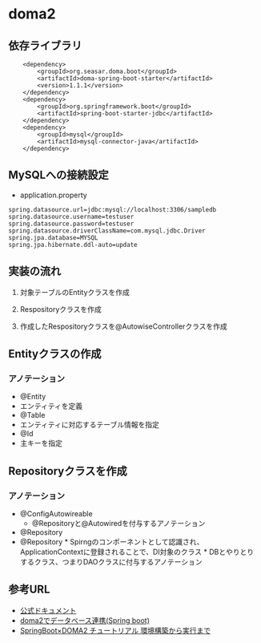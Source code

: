 # doma2

## 依存ライブラリ

```
    <dependency>
        <groupId>org.seasar.doma.boot</groupId>
        <artifactId>doma-spring-boot-starter</artifactId>
        <version>1.1.1</version>
    </dependency>
    <dependency>
        <groupId>org.springframework.boot</groupId>
        <artifactId>spring-boot-starter-jdbc</artifactId>
    </dependency>
    <dependency>
        <groupId>mysql</groupId>
        <artifactId>mysql-connector-java</artifactId>
    </dependency>
```

## MySQLへの接続設定

* application.property
```
spring.datasource.url=jdbc:mysql://localhost:3306/sampledb
spring.datasource.username=testuser
spring.datasource.password=testuser
spring.datasource.driverClassName=com.mysql.jdbc.Driver
spring.jpa.database=MYSQL
spring.jpa.hibernate.ddl-auto=update
```

## 実装の流れ

1. 対象テーブルのEntityクラスを作成

2. Respositoryクラスを作成

3. 作成したRespositoryクラスを@AutowiseControllerクラスを作成

## Entityクラスの作成

### アノテーション

 * @Entity
  * エンティティを定義
 * @Table
  * エンティティに対応するテーブル情報を指定
 * @Id
  * 主キーを指定

## Repositoryクラスを作成

### アノテーション

 * @ConfigAutowireable
    * @Repositoryと@Autowiredを付与するアノテーション
  * @Repository
   * @Repository
    * Spirngのコンポーネントとして認識され、ApplicationContextに登録されることで、DI対象のクラス
    * DBとやりとりするクラス、つまりDAOクラスに付与するアノテーション

## 参考URL

 * [公式ドキュメント](https://doma.readthedocs.io/en/2.19.2/)
 * [doma2でデータベース連携(Spring boot)](https://qiita.com/sukezane/items/35f17aa9a20ba7a4a471)
 * [SpringBoot×DOMA2 チュートリアル 環境構築から実行まで](https://qiita.com/k0001/items/55737a53b6e17edec707)